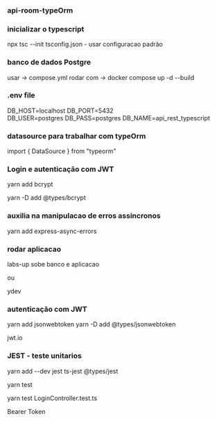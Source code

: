 ### api-room-typeOrm

### inicializar o typescript
npx tsc --init
    tsconfig.json - usar configuracao padrão

### banco de dados Postgre
usar ->  compose.yml
rodar com -> docker compose up -d --build


### .env file
DB_HOST=localhost
DB_PORT=5432  
DB_USER=postgres
DB_PASS=postgres
DB_NAME=api_rest_typescript

### datasource para trabalhar com typeOrm
import { DataSource } from "typeorm"

### Login e autenticação com JWT

yarn add bcrypt

yarn -D add @types/bcrypt


### auxilia na manipulacao de erros assincronos
yarn add express-async-errors

### rodar aplicacao

labs-up sobe banco e aplicacao

ou 

ydev

### autenticação com JWT

yarn add jsonwebtoken
yarn -D add @types/jsonwebtoken

jwt.io


### JEST - teste unitarios
yarn add --dev jest ts-jest @types/jest

yarn test

yarn test LoginController.test.ts


Bearer Token
